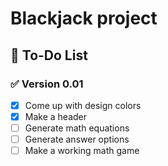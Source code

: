# Blackjack project

## 📌 To-Do List

### ✅ Version 0.01

- [X] Come up with design colors
- [X] Make a header
- [ ] Generate math equations
- [ ] Generate answer options
- [ ] Make a working math game
